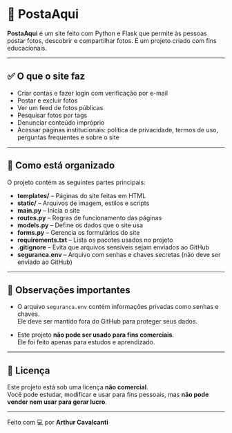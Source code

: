 # 📸 PostaAqui

**PostaAqui** é um site feito com Python e Flask que permite às pessoas postar fotos, descobrir e compartilhar fotos. É um projeto criado com fins educacionais.

---

## ✅ O que o site faz

- Criar contas e fazer login com verificação por e-mail  
- Postar e excluir fotos  
- Ver um feed de fotos públicas  
- Pesquisar fotos por tags  
- Denunciar conteúdo impróprio  
- Acessar páginas institucionais: política de privacidade, termos de uso, perguntas frequentes e sobre o site  

---

## 🧰 Como está organizado

O projeto contém as seguintes partes principais:

- **templates/** – Páginas do site feitas em HTML  
- **static/** – Arquivos de imagem, estilos e scripts  
- **main.py** – Inicia o site  
- **routes.py** – Regras de funcionamento das páginas  
- **models.py** – Define os dados que o site usa  
- **forms.py** – Gerencia os formulários do site  
- **requirements.txt** – Lista os pacotes usados no projeto  
- **.gitignore** – Evita que arquivos sensíveis sejam enviados ao GitHub  
- **seguranca.env** – Arquivo com senhas e chaves secretas (não deve ser enviado ao GitHub)

---

## 📌 Observações importantes

- O arquivo `seguranca.env` contém informações privadas como senhas e chaves.  
  Ele deve ser mantido fora do GitHub para proteger seus dados.

- Este projeto **não pode ser usado para fins comerciais**.  
  Ele foi feito apenas para estudos e aprendizado.

---

## 📜 Licença

Este projeto está sob uma licença **não comercial**.  
Você pode estudar, modificar e usar para fins pessoais, mas **não pode vender nem usar para gerar lucro**.

---

Feito com 💻 por **Arthur Cavalcanti**
